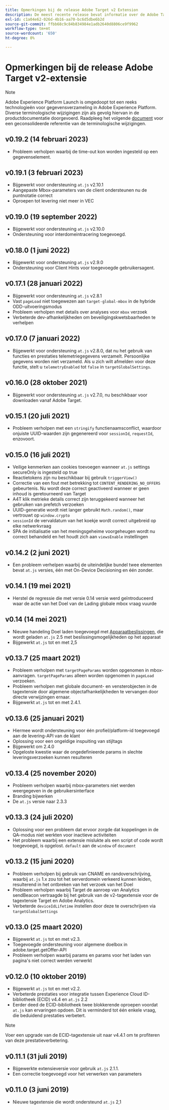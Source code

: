 ```yaml
---
title: Opmerkingen bij de release Adobe Target v2 Extension
description: De meest recente release bevat informatie over de Adobe Target v2-tagextensie in Adobe Experience Platform.
exl-id: c1a04e62-026d-4b16-aa70-bc6d5dbe6b2d
source-git-commit: ffbb68c9c84b834984e1adb2640d8806ce9f9962
workflow-type: tm+mt
source-wordcount: '650'
ht-degree: 0%

---
```


# Opmerkingen bij de release Adobe Target v2-extensie

>[!NOTE]
>
>Adobe Experience Platform Launch is omgedoopt tot een reeks technologieën voor gegevensverzameling in Adobe Experience Platform. Diverse terminologische wijzigingen zijn als gevolg hiervan in de productdocumentatie doorgevoerd. Raadpleeg het volgende [document](../../../term-updates.md) voor een geconsolideerde referentie van de terminologische wijzigingen.

## v0.19.2 (14 februari 2023)

- Probleem verholpen waarbij de time-out kon worden ingesteld op een gegevenselement.

## v0.19.1 (3 februari 2023)

- Bijgewerkt voor ondersteuning `at.js` v2.10.1
- Aangepaste Mbox-parameters van de client ondersteunen nu de puntnotatie correct
- Oproepen tot levering niet meer in VEC

## v0.19.0 (19 september 2022)

- Bijgewerkt voor ondersteuning `at.js` v2.10.0
- Ondersteuning voor interdomeintracering toegevoegd.

## v0.18.0 (1 juni 2022)

- Bijgewerkt voor ondersteuning `at.js` v2.9.0
- Ondersteuning voor Client Hints voor toegevoegde gebruikersagent.

## v0.17.1 (28 januari 2022)

- Bijgewerkt voor ondersteuning `at.js` v2.8.1
- Vast `pageLoad` niet toegewezen aan `target-global-mbox` in de hybride ODD-uitvoeringsmodus
- Probleem verholpen met details over analyses voor `mbox` verzoek
- Verbeterde dev-afhankelijkheden om beveiligingskwetsbaarheden te verhelpen

## v0.17.0 (7 januari 2022)

- Bijgewerkt voor ondersteuning `at.js` v2.8.0, dat nu het gebruik van functies en prestaties telemetriegegevens verzamelt.  Persoonlijke gegevens worden niet verzameld. Als u zich wilt afmelden voor deze functie, stelt u `telemetryEnabled` tot `false` in `targetGlobalSettings`.

## v0.16.0 (28 oktober 2021)

- Bijgewerkt voor ondersteuning `at.js` v2.7.0, nu beschikbaar voor downloaden vanaf Adobe Target.

## v0.15.1 (20 juli 2021)

- Probleem verholpen met een `stringify` functienaamsconflict, waardoor onjuiste UUID-waarden zijn gegenereerd voor `sessionId`, `requestId`, enzovoort.

## v0.15.0 (16 juli 2021)

- Veilige kenmerken aan cookies toevoegen wanneer `at.js` settings secureOnly is ingesteld op true
- Reactietokens zijn nu beschikbaar bij gebruik `triggerView()`
- Correctie van een fout met betrekking tot `CONTENT_RENDERING_NO_OFFERS` gebeurtenis. Nu wordt deze correct geactiveerd wanneer er geen inhoud is geretourneerd van Target
- A4T klik metrieke details correct zijn teruggekeerd wanneer het gebruiken van prefetch verzoeken
- UUID-generatie wordt niet langer gebruikt `Math.random()`, maar vertrouwt op `window.crypto`
- `sessionId` de vervaldatum van het koekje wordt correct uitgebreid op elke netwerkvraag
- SPA de initialisatie van het meningsgeheime voorgeheugen wordt nu correct behandeld en het houdt zich aan `viewsEnable` instellingen

## v0.14.2 (2 juni 2021)

- Een probleem verhelpen waarbij de uiteindelijke bundel twee elementen bevat `at.js` versies, één met On-Device Decisioning en één zonder.

## v0.14.1 (19 mei 2021)

- Herstel de regressie die met versie 0.14 versie werd geïntroduceerd waar de actie van het Doel van de Lading globale mbox vraag vuurde

## v0.14 (14 mei 2021)

- Nieuwe handeling Doel laden toegevoegd met [Apparaatbeslissingen](./overview.md#load-target-with-on-device-decisioning), die wordt geladen `at.js` 2.5 met beslissingsmogelijkheden op het apparaat
- Bijgewerkt `at.js` tot en met 2,5


## v0.13.7 (25 maart 2021)

- Probleem verholpen met `targetPageParams` worden opgenomen in mbox-aanvragen. `targetPageParams` alleen worden opgenomen in `pageLoad` verzoeken.
- Probleem verholpen met globale document- en vensterobjecten in de tagextensie door algemene objectafhankelijkheden te vervangen door directe verwijzingen ernaar.
- Bijgewerkt `at.js` tot en met 2.4.1.

## v0.13.6 (25 januari 2021)

- Hiermee wordt ondersteuning voor één profiel/platform-id toegevoegd aan de levering-API van de klant
- Oplossing voor een ongeldige inspuiting van stijltags
- Bijgewerkt om 2.4.0
- Opgeloste kwestie waar de ongedefinieerde params in slechte leveringsverzoeken kunnen resulteren

## v0.13.4 (25 november 2020)

- Probleem verholpen waarbij mbox-parameters niet werden weergegeven in de gebruikersinterface
- Branding bijwerken
- De `at.js` versie naar 2.3.3

## v0.13.3 (24 juli 2020)

- Oplossing voor een probleem dat ervoor zorgde dat koppelingen in de QA-modus niet werkten voor inactieve activiteiten
- Het probleem waarbij een extensie mislukte als een script of code wordt toegevoegd, is opgelost. `default` aan de `window` of `document`

## v0.13.2 (15 juni 2020)

- Probleem verholpen bij gebruik van CNAME en randoverschrijving, waarbij `at.js` 1.x zou tot het serverdomein verkeerd kunnen leiden, resulterend in het ontbreken van het verzoek van het Doel
- Probleem verholpen waarbij Target de aanroep van Analytics sendBeacon vertraagde bij het gebruik van de v2-tagextensie voor de tagextensie Target en Adobe Analytics.
- Verbeterde `deviceIdLifetime` instellen door deze te overschrijven via `targetGlobalSettings`

## v0.13.0 (25 maart 2020)

- Bijgewerkt `at.js` tot en met v2.3.
- Toegevoegde ondersteuning voor algemene doelbox in adobe.target.getOffer-API
- Probleem verholpen waarbij params en params voor het laden van pagina&#39;s niet correct werden verwerkt

## v0.12.0 (10 oktober 2019)

- Bijgewerkt `at.js` tot en met v2.2.
- Verbeterde prestaties voor integratie tussen Experience Cloud ID-bibliotheek (ECID) v4.4 en `at.js` 2.2
- Eerder deed de ECID-bibliotheek twee blokkerende oproepen voordat `at.js` kan ervaringen opdoen. Dit is verminderd tot één enkele vraag, die beduidend prestaties verbetert.

>[!NOTE]
>Voer een upgrade van de ECID-tagextensie uit naar v4.4.1 om te profiteren van deze prestatieverbetering.

## v0.11.1 (31 juli 2019)

- Bijgewerkte extensieversie voor gebruik `at.js` 2.1.1.
- Een correctie toegevoegd voor het verwerken van parameters

## v0.11.0 (3 juni 2019)

- Nieuwe tagextensie die wordt ondersteund `at.js` 2,1
